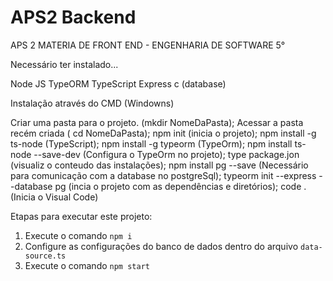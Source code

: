 # APS2 Backend

APS 2 MATERIA DE FRONT END - ENGENHARIA DE SOFTWARE 5°

Necessário ter instalado...

Node JS 
TypeORM 
TypeScript
Express
c (database)

Instalação através do CMD (Windowns)

Criar uma pasta para o projeto. (mkdir NomeDaPasta);
Acessar a pasta recém criada ( cd NomeDaPasta);
npm init (inicia o projeto);
npm install -g ts-node (TypeScript); 
npm install -g typeorm (TypeOrm);
npm install ts-node --save-dev (Configura o TypeOrm no projeto);
type package.jon (visualiz o conteudo das instalações);
npm install pg --save (Necessário para comunicação com a database no postgreSql);
typeorm init --express --database pg (incia o projeto com as dependências e diretórios);
code . (Inicia o Visual Code)

Etapas para executar este projeto:

1. Execute o comando `npm i`
2. Configure as configurações do banco de dados dentro do arquivo `data-source.ts`
3. Execute o comando `npm start`


